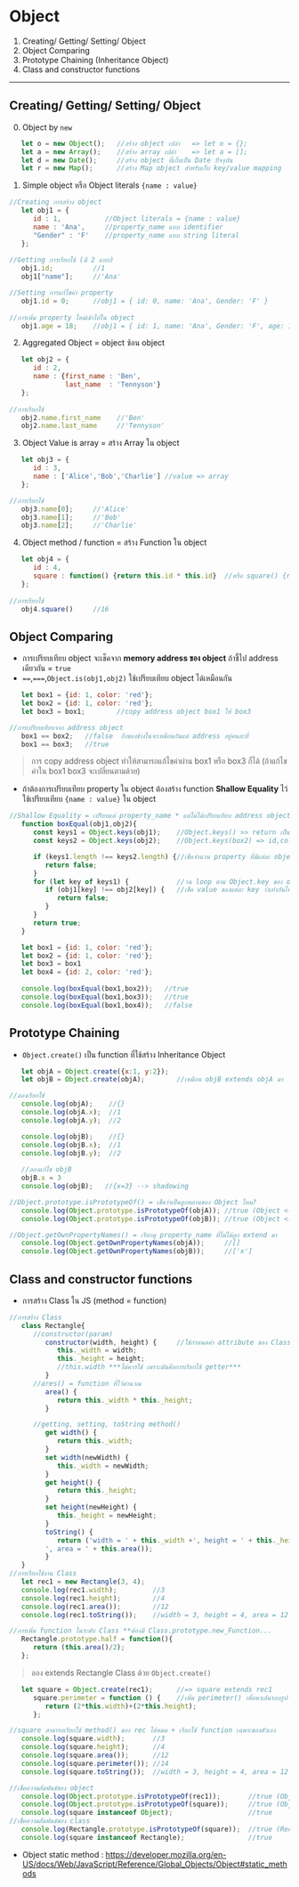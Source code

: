 # Object
1. Creating/ Getting/ Setting/ Object
2. Object Comparing
3. Prototype Chaining (Inheritance Object)
4. Class and constructor functions
----
## Creating/ Getting/ Setting/ Object
0. Object by `new`
```JavaScript
   let o = new Object();   //สร้าง object เปล่า   => let o = {};
   let a = new Array();    //สร้าง array เปล่า    => let a = [];
   let d = new Date();     //สร้าง object ที่เก็บเป็น Date ปัจจุบัน
   let r = new Map();      //สร้าง Map object สำหรับเก็บ key/value mapping
```
1. Simple object หรือ Object literals `{name : value}`
```JavaScript
//Creating การสร้าง object
   let obj1 = { 
      id : 1,           //Object literals = {name : value}
      name : 'Ana',     //property_name แบบ identifier
      "Gender" : 'F'    //property_name แบบ string literal  
   };
   
//Getting การเรียกใช้ (มี 2 แบบ)
   obj1.id;          //1
   obj1["name"];     //'Ana'

//Setting การแก้ไขค่า property
   obj1.id = 0;      //obj1 = { id: 0, name: 'Ana', Gender: 'F' }
      
//การเพิ่ม property ใหม่เข้าไปใน object
   obj1.age = 18;    //obj1 = { id: 1, name: 'Ana', Gender: 'F', age: 18 }
```
2. Aggregated Object = object ซ้อน object
```JavaScript
   let obj2 = {
      id : 2,
      name : {first_name : 'Ben',
              last_name  : 'Tennyson'}
   };
   
//การเรียกใช้
   obj2.name.first_name    //'Ben'
   obj2.name.last_name     //'Tennyson'
```
3. Object Value is array = สร้าง Array ใน object
```JavaScript
   let obj3 = {
      id : 3,
      name : ['Alice','Bob','Charlie'] //value => array
   };

//การเรียกใช้
   obj3.name[0];     //'Alice'
   obj3.name[1];     //'Bob'
   obj3.name[2];     //'Charlie'
```
4. Object method / function = สร้าง Function ใน object
```JavaScript
   let obj4 = {
      id : 4,
      square : function() {return this.id * this.id}  //หรือ square() {return this.id * this.id}
   };
   
//การเรียกใช้
   obj4.square()     //16
```

## Object Comparing
* การเปรียบเทียบ object จะเช็คจาก **memory address ของ object** ถ้าชี้ไป address เดียวกัน = `true`
* `==`,`===`,`Object.is(obj1,obj2)` ใช้เปรียบเทียบ object ได้เหมือนกัน
```JavaScript
   let box1 = {id: 1, color: 'red'};
   let box2 = {id: 1, color: 'red'};
   let box3 = box1;        //copy address object box1 ให้ box3

//การเปรียบเทียบจาก address object
   box1 == box2;   //false  ถึงของข้างในจะเหมือนกันแต่ address อยู่คนละที่
   box1 == box3;   //true
```
> การ copy address object ทำให้สามารถแก้ไขค่าผ่าน box1 หรือ box3 ก็ได้ (ถ้าแก้ไขค่าใน box1 box3 จะเปลี่ยนตามด้วย)

* ถ้าต้องการเปรียบเทียบ property ใน object ต้องสร้าง function **Shallow Equality** ไว้ใช้เปรียบเทียบ `{name : value}` ใน object 
```JavaScript
//Shallow Equality = เปรียบแค่ property_name * แต่ไม่ได้เปรียบเทียบ address object
   function boxEqual(obj1,obj2){
      const keys1 = Object.keys(obj1);    //Object.keys() >> return เป็น String key ของ property  
      const keys2 = Object.keys(obj2);    //Object.keys(box2) => id,color

      if (keys1.length !== keys2.length) {//เช็คจำนวน property ที่มีแต่ละ object มีเท่ากันไหม?
         return false;
      }
      for (let key of keys1) {            //วน loop ตาม Object.key ของ object1
         if (obj1[key] !== obj2[key]) {   //เช็ค value ของแต่ละ key ว่าเท่ากันไหม? **ใช้เป็น ===,!== เพื่อปกป้องการเกิด Implicit Convasion ด้วย***
            return false;
         }
      }
      return true;
   }

   let box1 = {id: 1, color: 'red'};
   let box2 = {id: 1, color: 'red'};
   let box3 = box1
   let box4 = {id: 2, color: 'red'};
   
   console.log(boxEqual(box1,box2));   //true
   console.log(boxEqual(box1,box3));   //true
   console.log(boxEqual(box1,box4));   //false
```

## Prototype Chaining
* `Object.create()` เป็น function ที่ใช้สร้าง Inheritance Object
```JavaScript
   let objA = Object.create({x:1, y:2});
   let objB = Object.create(objA);        //เหมือน objB extends objA มา

//ลองเรียกใช้
   console.log(objA);    //{}     
   console.log(objA.x);  //1
   console.log(objA.y);  //2

   console.log(objB);    //{}
   console.log(objB.x);  //1
   console.log(objB.y);  //2
   
   //ลองแก้ไข objB
   objB.x = 3
   console.log(objB);   //{x=3} --> shadowing

//Object.prototype.isPrototypeOf() = เช็คว่าเป็นลูกหลานของ Object ไหม? 
   console.log(Object.prototype.isPrototypeOf(objA)); //true (Object <--objA)
   console.log(Object.prototype.isPrototypeOf(objB)); //true (Object <--objA <--objB) 

//Object.getOwnPropertyNames() = เรียกดู property_name ที่ไม่ได้ถูก extend มา
   console.log(Object.getOwnPropertyNames(objA));     //[]
   console.log(Object.getOwnPropertyNames(objB));     //['x'] 
```

## Class and constructor functions
* การสร้าง Class ใน JS (method = function)
```JavaScript
//การสร้าง Class
   class Rectangle{
      //constructor(param) 
         constructor(width, height) {     //ใช้กำหนดค่า attribute ของ Class
            this._width = width;
            this._height = height;
            //this.width ***ไม่ควรใช้ เพราะมันคือการเรียกใช้ getter***
         }
      //ares() = function ที่ไว้คำนวณ
         area() {
            return this._width * this._height;
         }

      //getting, setting, toString method()
         get width() {
            return this._width;  
         }
         set width(newWidth) {
            this._width = newWidth;
         }
         get height() {
            return this._height;
         }
         set height(newHeight) {
            this._height = newHeight;
         }
         toString() {
            return ('width = ' + this._width +', height = ' + this._height +
         ', area = ' + this.area());
         }
   }
//การเรียกใช้งาน Class
   let rec1 = new Rectangle(3, 4);
   console.log(rec1.width);         //3
   console.log(rec1.height);        //4
   console.log(rec1.area());        //12
   console.log(rec1.toString());    //width = 3, height = 4, area = 12

//การเพิ่ม function ในระดับ Class **ต้องมี Class.prototype.new_Function...
   Rectangle.prototype.half = function(){
      return (this.area()/2);
   };
```
   > ลอง extends Rectangle Class ด้วย `Object.create()`
```JavaScript
   let square = Object.create(rec1);      //=> square extends rec1
      square.perimeter = function () {    //เพิ่ม perimeter() เพื่อหาเส้นรอบรูป
         return (2*this.width)+(2*this.height);
      };

//square สามารถเรียกใช้ method() ของ rec ได้หมด + เรียกใช้ function เฉพาะของตัวเอง
   console.log(square.width);       //3
   console.log(square.height);      //4
   console.log(square.area());      //12
   console.log(square.perimeter()); //14
   console.log(square.toString());  //width = 3, height = 4, area = 12

//เช็คความสัมพันธ์ของ object 
   console.log(Object.prototype.isPrototypeOf(rec1));       //true (Object <--rec1)
   console.log(Object.prototype.isPrototypeOf(square));     //true (Object <--Rectangle/rec1 <--square)
   console.log(square instanceof Object);                   //true
//เช็คความสัมพันธ์ของ class   
   console.log(Rectangle.prototype.isPrototypeOf(square));  //true (Rectangle/rec1 <--square)
   console.log(square instanceof Rectangle);                //true 
```
* Object static method : <https://developer.mozilla.org/en-US/docs/Web/JavaScript/Reference/Global_Objects/Object#static_methods> 
